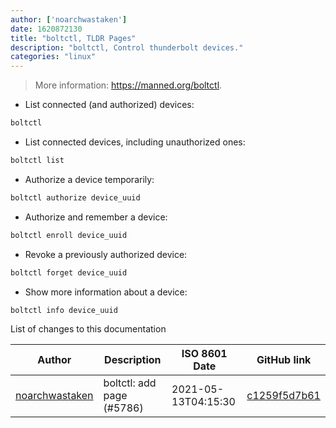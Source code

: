 ```yaml
---
author: ['noarchwastaken']
date: 1620872130
title: "boltctl, TLDR Pages"
description: "boltctl, Control thunderbolt devices."
categories: "linux"
---
```

> More information: <https://manned.org/boltctl>.

- List connected (and authorized) devices:

```bash
boltctl
```

- List connected devices, including unauthorized ones:

```bash
boltctl list
```

- Authorize a device temporarily:

```bash
boltctl authorize device_uuid
```

- Authorize and remember a device:

```bash
boltctl enroll device_uuid
```

- Revoke a previously authorized device:

```bash
boltctl forget device_uuid
```

- Show more information about a device:

```bash
boltctl info device_uuid
```
List of changes to this documentation


Author | Description | ISO 8601 Date | GitHub link
------|-----|-----|-----
[noarchwastaken](mailto:noarch@n0ar.ch) | boltctl: add page (#5786) | 2021-05-13T04:15:30 | [c1259f5d7b61](https://github.com/tldr-pages/tldr/commit/c1259f5d7b61191e72304efc5ec3409fb873021f)

